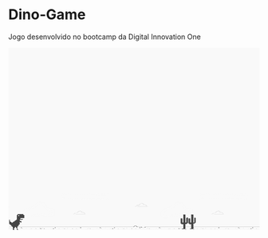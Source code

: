 # Dino-Game

Jogo desenvolvido no bootcamp da Digital Innovation One

![screenshot](./.github/example.png?raw=true "screenshot")
